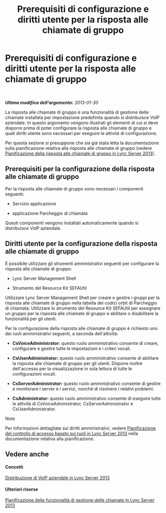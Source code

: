 ﻿---
title: Prerequisiti di configurazione e diritti utente per la risposta alle chiamate di gruppo
TOCTitle: Prerequisiti di configurazione e diritti utente per la risposta alle chiamate di gruppo
ms:assetid: 8757b1d3-751d-49c3-b1b8-b678f663f18e
ms:mtpsurl: https://technet.microsoft.com/it-it/library/JJ945641(v=OCS.15)
ms:contentKeyID: 52062201
ms.date: 08/24/2015
mtps_version: v=OCS.15
ms.translationtype: HT
---

# Prerequisiti di configurazione e diritti utente per la risposta alle chiamate di gruppo

 

_**Ultima modifica dell'argomento:** 2013-01-30_

La risposta alle chiamate di gruppo è una funzionalità di gestione delle chiamate installata per impostazione predefinita quando si distribuisce VoIP aziendale. In questo argomento vengono illustrati gli elementi di cui si deve disporre prima di poter configurare la risposta alle chiamate di gruppo e quali diritti utente sono necessari per eseguire le attività di configurazione.

Per questa sezione si presuppone che sia già stata letta la documentazione sulla pianificazione relativa alla risposta alle chiamate di gruppo (vedere [Pianificazione della risposta alle chiamate di gruppo in Lync Server 2013](lync-server-2013-planning-for-group-call-pickup.md)).

## Prerequisiti per la configurazione della risposta alle chiamate di gruppo

Per la risposta alle chiamate di gruppo sono necessari i componenti seguenti:

  - Servizio applicazione

  - applicazione Parcheggio di chiamata

Questi componenti vengono installati automaticamente quando si distribuisce VoIP aziendale.

## Diritti utente per la configurazione della risposta alle chiamate di gruppo

È possibile utilizzare gli strumenti amministrativi seguenti per configurare la risposta alle chiamate di gruppo:

  - Lync Server Management Shell

  - Strumento del Resource Kit SEFAUtil

Utilizzare Lync Server Management Shell per creare e gestire i gruppi per la risposta alle chiamate di gruppo nella tabella dei codici orbit di Parcheggio di chiamata. Utilizzare lo strumento del Resource Kit SEFAUtil per assegnare un gruppo per la risposta alle chiamate di gruppo e abilitare o disabilitare la funzionalità per gli utenti.

Per la configurazione della risposta alle chiamate di gruppo è richiesto uno dei ruoli amministrativi seguenti, a seconda dell'attività:

  - **CsVoiceAdministrator:** questo ruolo amministrativo consente di creare, configurare e gestire tutte le impostazioni e i criteri vocali.

  - **CsUserAdministrator:** questo ruolo amministrativo consente di abilitare la risposta alle chiamate di gruppo per gli utenti. Dispone inoltre dell'accesso per la visualizzazione in sola lettura di tutte le configurazioni vocali.

  - **CsServerAdministrator:** questo ruolo amministrativo consente di gestire e monitorare i server e i servizi, nonché di risolvere i relativi problemi.

  - **CsAdministrator:** questo ruolo amministrativo consente di eseguire tutte le attività di CsVoiceAdministrator, CsServerAdministrator e CsUserAdministrator.


> [!NOTE]
> Per informazioni dettagliate sui diritti amministrativi, vedere <A href="lync-server-2013-planning-for-role-based-access-control.md">Pianificazione del controllo di accesso basato sui ruoli in Lync Server 2013</A> nella documentazione relativa alla pianificazione.



## Vedere anche

#### Concetti

[Distribuzione di VoIP aziendale in Lync Server 2013](lync-server-2013-deploying-enterprise-voice.md)  

#### Ulteriori risorse

[Pianificazione delle funzionalità di gestione delle chiamate in Lync Server 2013](lync-server-2013-planning-for-call-management-features.md)

